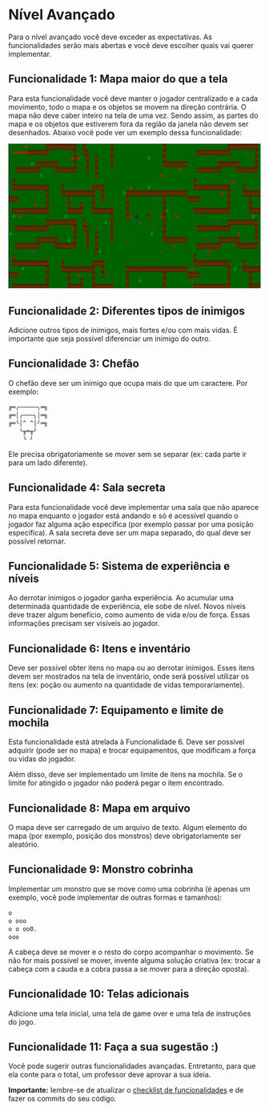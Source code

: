 # Nível Avançado

Para o nível avançado você deve exceder as expectativas. As funcionalidades serão mais abertas e você deve escolher quais vai querer implementar.

## Funcionalidade 1: Mapa maior do que a tela

Para esta funcionalidade você deve manter o jogador centralizado e a cada movimento, todo o mapa e os objetos se movem na direção contrária. O mapa não deve caber inteiro na tela de uma vez. Sendo assim, as partes do mapa e os objetos que estiverem fora da região da janela não devem ser desenhados. Abaixo você pode ver um exemplo dessa funcionalidade:

![Nível Avançado](img/avancado.gif)

## Funcionalidade 2: Diferentes tipos de inimigos

Adicione outros tipos de inimigos, mais fortes e/ou com mais vidas. É importante que seja possível diferenciar um inimigo do outro.

## Funcionalidade 3: Chefão

O chefão deve ser um inimigo que ocupa mais do que um caractere. Por exemplo:

```
╔═╭─────╮═╗
╔═│╭───╮│═╗
╔═╰│^ ^│╯═╗
   ╰╥═╥╯
    ╰ ╯
```

Ele precisa obrigatoriamente se mover sem se separar (ex: cada parte ir para um lado diferente).

## Funcionalidade 4: Sala secreta

Para esta funcionalidade você deve implementar uma sala que não aparece no mapa enquanto o jogador está andando e só é acessível quando o jogador faz alguma ação específica (por exemplo passar por uma posição específica). A sala secreta deve ser um mapa separado, do qual deve ser possível retornar.

## Funcionalidade 5: Sistema de experiência e níveis

Ao derrotar inimigos o jogador ganha experiência. Ao acumular uma determinada quantidade de experiência, ele sobe de nível. Novos níveis deve trazer algum benefício, como aumento de vida e/ou de força. Essas informações precisam ser visíveis ao jogador.

## Funcionalidade 6: Itens e inventário

Deve ser possível obter itens no mapa ou ao derrotar inimigos. Esses itens devem ser mostrados na tela de inventário, onde será possível utilizar os itens (ex: poção ou aumento na quantidade de vidas temporariamente).

## Funcionalidade 7: Equipamento e limite de mochila

Esta funcionalidade está atrelada à Funcionalidade 6. Deve ser possível adquirir (pode ser no mapa) e trocar equipamentos, que modificam a força ou vidas do jogador.

Além disso, deve ser implementado um limite de itens na mochila. Se o limite for atingido o jogador não poderá pegar o item encontrado.

## Funcionalidade 8: Mapa em arquivo

O mapa deve ser carregado de um arquivo de texto. Algum elemento do mapa (por exemplo, posição dos monstros) deve obrigatoriamente ser aleatório.

## Funcionalidade 9: Monstro cobrinha

Implementar um monstro que se move como uma cobrinha (é apenas um exemplo, você pode implementar de outras formas e tamanhos):

```
o
o ooo
o o ooO.
ooo
```

A cabeça deve se mover e o resto do corpo acompanhar o movimento. Se não for mais possível se mover, invente alguma solução criativa (ex: trocar a cabeça com a cauda e a cobra passa a se mover para a direção oposta).

## Funcionalidade 10: Telas adicionais

Adicione uma tela inicial, uma tela de game over e uma tela de instruções do jogo.

## Funcionalidade 11: Faça a sua sugestão :)

Você pode sugerir outras funcionalidades avançadas. Entretanto, para que ela conte para o total, um professor deve aprovar a sua ideia.

**Importante:** lembre-se de atualizar o [checklist de funcionalidades](funcionalidades-implementadas.md) e de fazer os commits do seu código.
